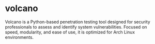 # volcano
Volcano is a Python-based penetration testing tool designed for security professionals to assess and identify system vulnerabilities. Focused on speed, modularity, and ease of use, it is optimized for Arch Linux environments.
